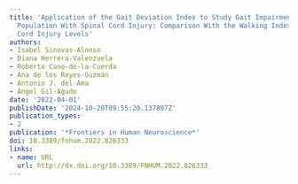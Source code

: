 ```yaml
---
title: 'Application of the Gait Deviation Index to Study Gait Impairment in Adult
  Population With Spinal Cord Injury: Comparison With the Walking Index for Spinal
  Cord Injury Levels'
authors:
- Isabel Sinovas-Alonso
- Diana Herrera-Valenzuela
- Roberto Cano-de-la-Cuerda
- Ana de los Reyes-Guzmán
- Antonio J. del-Ama
- Ángel Gil-Agudo
date: '2022-04-01'
publishDate: '2024-10-20T09:55:20.137807Z'
publication_types:
- 2
publication: '*Frontiers in Human Neuroscience*'
doi: 10.3389/fnhum.2022.826333
links:
- name: URL
  url: http://dx.doi.org/10.3389/FNHUM.2022.826333
---
```


